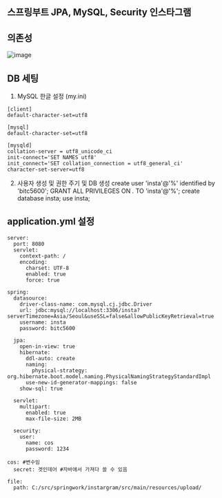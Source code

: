 ## 스프링부트 JPA, MySQL, Security 인스타그램

## 의존성

![image](https://user-images.githubusercontent.com/62128942/90703499-e9149c00-e2c8-11ea-9d54-26b5014264ca.png)

## DB 세팅

1. MySQL 한글 설정 (my.ini)

```
[client]
default-character-set=utf8

[mysql]
default-character-set=utf8

[mysqld]
collation-server = utf8_unicode_ci
init-connect='SET NAMES utf8'
init_connect='SET collation_connection = utf8_general_ci'
character-set-server=utf8

```

2. 사용자 생성 및 권한 주기 및 DB 생성
   create user 'insta'@'%' identified by 'bitc5600';
   GRANT ALL PRIVILEGES ON _._ TO 'insta'@'%';
   create database insta;
   use insta;

## application.yml 설정

```
server:
  port: 8080
  servlet:
    context-path: /
    encoding:
      charset: UTF-8
      enabled: true
      force: true

spring:
  datasource:
    driver-class-name: com.mysql.cj.jdbc.Driver
    url: jdbc:mysql://localhost:3306/insta?serverTimezone=Asia/Seoul&useSSL=false&allowPublicKeyRetrieval=true
    username: insta
    password: bitc5600

  jpa:
    open-in-view: true
    hibernate:
      ddl-auto: create
      naming:
        physical-strategy: org.hibernate.boot.model.naming.PhysicalNamingStrategyStandardImpl
      use-new-id-generator-mappings: false
    show-sql: true

  servlet:
    multipart:
      enabled: true
      max-file-size: 2MB

  security:
    user:
      name: cos
      password: 1234

cos: #변수임
  secret: 겟인데어 #자바에서 가져다 쓸 수 있음

file:
  path: C:/src/springwork/instargram/src/main/resources/upload/

```
